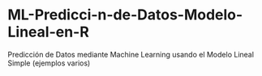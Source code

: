 # ML-Predicci-n-de-Datos-Modelo-Lineal-en-R
Predicción de Datos mediante Machine Learning usando el Modelo Lineal Simple (ejemplos varios)
